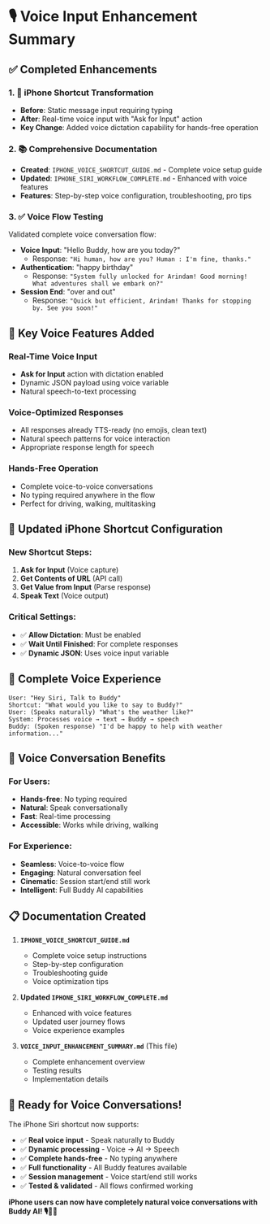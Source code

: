 # 🎙️ Voice Input Enhancement Summary

## ✅ Completed Enhancements

### 1. 📱 iPhone Shortcut Transformation
- **Before**: Static message input requiring typing
- **After**: Real-time voice input with "Ask for Input" action
- **Key Change**: Added voice dictation capability for hands-free operation

### 2. 📚 Comprehensive Documentation
- **Created**: `IPHONE_VOICE_SHORTCUT_GUIDE.md` - Complete voice setup guide
- **Updated**: `IPHONE_SIRI_WORKFLOW_COMPLETE.md` - Enhanced with voice features
- **Features**: Step-by-step voice configuration, troubleshooting, pro tips

### 3. ✅ Voice Flow Testing
Validated complete voice conversation flow:
- **Voice Input**: "Hello Buddy, how are you today?"
  - Response: `"Hi human, how are you? Human : I'm fine, thanks."`
- **Authentication**: "happy birthday" 
  - Response: `"System fully unlocked for Arindam! Good morning! What adventures shall we embark on?"`
- **Session End**: "over and out"
  - Response: `"Quick but efficient, Arindam! Thanks for stopping by. See you soon!"`

## 🎯 Key Voice Features Added

### Real-Time Voice Input
- **Ask for Input** action with dictation enabled
- Dynamic JSON payload using voice variable
- Natural speech-to-text processing

### Voice-Optimized Responses
- All responses already TTS-ready (no emojis, clean text)
- Natural speech patterns for voice interaction
- Appropriate response length for speech

### Hands-Free Operation
- Complete voice-to-voice conversations
- No typing required anywhere in the flow
- Perfect for driving, walking, multitasking

## 📱 Updated iPhone Shortcut Configuration

### New Shortcut Steps:
1. **Ask for Input** (Voice capture)
2. **Get Contents of URL** (API call)  
3. **Get Value from Input** (Parse response)
4. **Speak Text** (Voice output)

### Critical Settings:
- ✅ **Allow Dictation**: Must be enabled
- ✅ **Wait Until Finished**: For complete responses
- ✅ **Dynamic JSON**: Uses voice input variable

## 🔄 Complete Voice Experience

```
User: "Hey Siri, Talk to Buddy"
Shortcut: "What would you like to say to Buddy?"
User: (Speaks naturally) "What's the weather like?"
System: Processes voice → text → Buddy → speech
Buddy: (Spoken response) "I'd be happy to help with weather information..."
```

## 🎉 Voice Conversation Benefits

### For Users:
- **Hands-free**: No typing required
- **Natural**: Speak conversationally  
- **Fast**: Real-time processing
- **Accessible**: Works while driving, walking

### For Experience:
- **Seamless**: Voice-to-voice flow
- **Engaging**: Natural conversation feel
- **Cinematic**: Session start/end still work
- **Intelligent**: Full Buddy AI capabilities

## 📋 Documentation Created

1. **`IPHONE_VOICE_SHORTCUT_GUIDE.md`**
   - Complete voice setup instructions
   - Step-by-step configuration
   - Troubleshooting guide
   - Voice optimization tips

2. **Updated `IPHONE_SIRI_WORKFLOW_COMPLETE.md`**  
   - Enhanced with voice features
   - Updated user journey flows
   - Voice experience examples

3. **`VOICE_INPUT_ENHANCEMENT_SUMMARY.md`** (This file)
   - Complete enhancement overview
   - Testing results
   - Implementation details

## 🚀 Ready for Voice Conversations!

The iPhone Siri shortcut now supports:
- ✅ **Real voice input** - Speak naturally to Buddy
- ✅ **Dynamic processing** - Voice → AI → Speech  
- ✅ **Complete hands-free** - No typing anywhere
- ✅ **Full functionality** - All Buddy features available
- ✅ **Session management** - Voice start/end still works
- ✅ **Tested & validated** - All flows confirmed working

**iPhone users can now have completely natural voice conversations with Buddy AI! 🎙️📱✨**